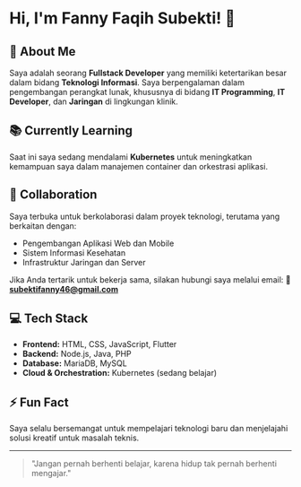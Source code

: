 # Hi, I'm Fanny Faqih Subekti! 👋

## 🚀 About Me
Saya adalah seorang **Fullstack Developer** yang memiliki ketertarikan besar dalam bidang **Teknologi Informasi**. Saya berpengalaman dalam pengembangan perangkat lunak, khususnya di bidang **IT Programming**, **IT Developer**, dan **Jaringan** di lingkungan klinik.

## 📚 Currently Learning
Saat ini saya sedang mendalami **Kubernetes** untuk meningkatkan kemampuan saya dalam manajemen container dan orkestrasi aplikasi.

## 🤝 Collaboration
Saya terbuka untuk berkolaborasi dalam proyek teknologi, terutama yang berkaitan dengan:
- Pengembangan Aplikasi Web dan Mobile
- Sistem Informasi Kesehatan
- Infrastruktur Jaringan dan Server

Jika Anda tertarik untuk bekerja sama, silakan hubungi saya melalui email:
📧 **subektifanny46@gmail.com**

## 💻 Tech Stack
- **Frontend:** HTML, CSS, JavaScript, Flutter
- **Backend:** Node.js, Java, PHP
- **Database:** MariaDB, MySQL
- **Cloud & Orchestration:** Kubernetes (sedang belajar)

## ⚡ Fun Fact
Saya selalu bersemangat untuk mempelajari teknologi baru dan menjelajahi solusi kreatif untuk masalah teknis.

---

> "Jangan pernah berhenti belajar, karena hidup tak pernah berhenti mengajar."

